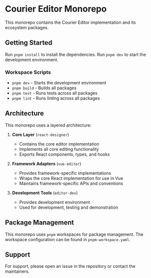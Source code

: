 # Courier Editor Monorepo

This monorepo contains the Courier Editor implementation and its ecosystem packages.

## Getting Started

Run `pnpm install` to install the dependencies.
Run `pnpm dev` to start the development environment.

### Workspace Scripts

- `pnpm dev` - Starts the development environment
- `pnpm build` - Builds all packages
- `pnpm test` - Runs tests across all packages
- `pnpm lint` - Runs linting across all packages

## Architecture

This monorepo uses a layered architecture:

1. **Core Layer** (`react-designer`)

   - Contains the core editor implementation
   - Implements all core editing functionality
   - Exports React components, types, and hooks

2. **Framework Adapters** (`vue-editor`)

   - Provides framework-specific implementations
   - Wraps the core React implementation for use in Vue
   - Maintains framework-specific APIs and conventions

3. **Development Tools** (`editor-dev`)
   - Provides development environment
   - Used for development, testing and demonstration

## Package Management

This monorepo uses `pnpm` workspaces for package management. The workspace configuration can be found in `pnpm-workspace.yaml`.

## Support

For support, please open an issue in the repository or contact the maintainers.
